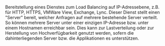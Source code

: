 Bereitstellung eines Dienstes zum Load Balancing auf IP-Adressebene, z.B. für HTTP, HTTPS, VMWare View, Exchange, Lync.
Dieser Dienst stellt einen "Server" bereit, welcher Anfragen auf mehrere bestehende Server verteilt. So können mehrere Server unter einer einzigen IP-Adresse bzw. unter einem Hostnamen erreichbar sein. Dies kann zur Lastverteilung oder zur Herstellung von Hochverfügbarkeit genutzt werden, sofern die dahinterliegenden Server bzw. die Applikationen es unterstützen.
